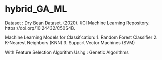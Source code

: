 # hybrid_GA_ML

Dataset : Dry Bean Dataset. (2020). UCI Machine Learning Repository. https://doi.org/10.24432/C50S4B. 

Machine Learning Models for Classification:
    1. Random Forest Classifier
    2. K-Nearest Neighbors (KNN)
    3. Support Vector Machines (SVM)

With Feature Selection Algorithm Using : Genetic Algorithms